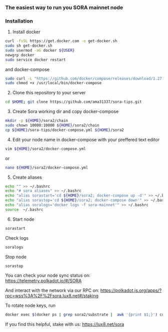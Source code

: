 ### The easiest way to run you SORA mainnet node

### Installation
1. Install docker 
```sh
curl -fsSL https://get.docker.com -o get-docker.sh
sudo sh get-docker.sh
sudo usermod -aG docker ${USER}
newgrp docker
sudo service docker restart
```
and docker-compose
```sh
sudo curl -L "https://github.com/docker/compose/releases/download/1.27.4/docker-compose-$(uname -s)-$(uname -m)" -o /usr/local/bin/docker-compose
sudo chmod +x /usr/local/bin/docker-compose
```

2. Clone this repository to your server
```sh
cd $HOME; git clone https://github.com/ama31337/sora-tips.git
```
3. Create Sora working dir and copy docker-compose
```sh
mkdir -p ${HOME}/sora2/chain
sudo chown 10000:10000 ${HOME}/sora2/chain
cp ${HOME}/sora-tips/docker-compose.yml ${HOME}/sora2
```
4. Edit your node name in docker-compose with your preffered text editor
```sh
vim ${HOME}/sora2/docker-compose.yml
```
or
```sh
nano ${HOME}/sora2/docker-compose.yml
```
5. Create aliases
```sh
echo "" >> ~/.bashrc
echo "# sora aliases" >> ~/.bashrc
echo "alias sorastart='cd ${HOME}/sora2; docker-compose up -d'" >> ~/.bashrc
echo "alias sorastop='cd ${HOME}/sora2; docker-compose down'" >> ~/.bashrc
echo "alias soralogs='docker logs -f sora-mainnet'" >> ~/.bashrc
source  ~/.bashrc
``` 

6. Start node
```sh
sorastart
```
 Check logs
```sh
soralogs
```
 Stop node
```sh
sorastop
```

You can check your node sync status on:
https://telemetry.polkadot.io/#/SORA

And interact with the network via our RPC on:
https://polkadot.js.org/apps/?rpc=wss%3A%2F%2Fsora.lux8.net#/staking

To rotate node keys, run
```sh
docker exec $(docker ps | grep sora2/substrate |  awk '{print $1;}') curl -s http://localhost:9933 -H "Content-Type: application/json" -d '{"id":1, "jsonrpc":"2.0", "method": "author_rotateKeys", "params”:[]}’
```

If you find this helpful, stake with us: https://lux8.net/sora
